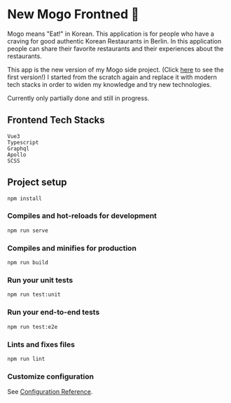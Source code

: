 # New Mogo Frontned 🥘

Mogo means "Eat!" in Korean. This application is for people who have a craving for good authentic Korean Restaurants in Berlin. In this application people can share their favorite restaurants and their experiences about the restaurants.

This app is the new version of my Mogo side project. (Click [here](https://github.com/adela914/mogo) to see the first version!)
I started from the scratch again and replace it with modern tech stacks in order to widen my knowledge and try new technologies.

Currently only partially done and still in progress.

## Frontend Tech Stacks

```
Vue3
Typescript
Graphql
Apollo
SCSS

```


## Project setup
```
npm install
```

### Compiles and hot-reloads for development
```
npm run serve
```

### Compiles and minifies for production
```
npm run build
```

### Run your unit tests
```
npm run test:unit
```

### Run your end-to-end tests
```
npm run test:e2e
```

### Lints and fixes files
```
npm run lint
```

### Customize configuration
See [Configuration Reference](https://cli.vuejs.org/config/).
